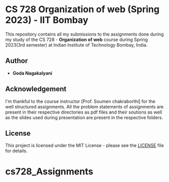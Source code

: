 # CS 728 Organization of web (Spring 2023) - IIT Bombay

This repository contains all my submissions to the assignments done during my study of the CS 728 - **Organization of web** course during Spring 2023(3rd semester) at Indian Institute of Technology Bombay, India.

## Author

* **Goda Nagakalyani** 

## Acknowledgement

I'm thankful to the course instructor [Prof. Soumen chakraborthi] for the well structured assignments. All the problem statements of assignments are present in their respective directories as pdf files and their soutions as well as the slides used during presentation are present in the respective folders. 


## License

This project is licensed under the MIT License - please see the [LICENSE](LICENSE) file for details.
# cs728_Assignments
